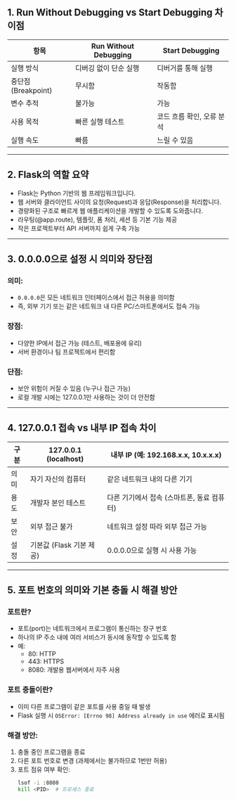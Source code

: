 ## 1. Run Without Debugging vs Start Debugging 차이점

| 항목 | Run Without Debugging | Start Debugging |
|-----|-----------------------|-----------------|
| 실행 방식 | 디버깅 없이 단순 실행 | 디버거를 통해 실행 |
| 중단점(Breakpoint) | 무시함 | 작동함 |
| 변수 추적 | 불가능 | 가능 |
| 사용 목적 | 빠른 실행 테스트 | 코드 흐름 확인, 오류 분석 |
| 실행 속도 | 빠름 | 느릴 수 있음 |


---

## 2. Flask의 역할 요약

- Flask는 Python 기반의 웹 프레임워크입니다.
- 웹 서버와 클라이언트 사이의 요청(Request)과 응답(Response)을 처리합니다.
- 경량화된 구조로 빠르게 웹 애플리케이션을 개발할 수 있도록 도와줍니다.
- 라우팅(@app.route), 템플릿, 폼 처리, 세션 등 기본 기능 제공
- 작은 프로젝트부터 API 서버까지 쉽게 구축 가능

---

## 3. 0.0.0.0으로 설정 시 의미와 장단점

### 의미:
- `0.0.0.0`은 모든 네트워크 인터페이스에서 접근 허용을 의미함
- 즉, 외부 기기 또는 같은 네트워크 내 다른 PC/스마트폰에서도 접속 가능

### 장점:
- 다양한 IP에서 접근 가능 (테스트, 배포용에 유리)
- 서버 환경이나 팀 프로젝트에서 편리함

### 단점:
- 보안 위험이 커질 수 있음 (누구나 접근 가능)
- 로컬 개발 시에는 127.0.0.1만 사용하는 것이 더 안전함

---

## 4. 127.0.0.1 접속 vs 내부 IP 접속 차이

| 구분 | 127.0.0.1 (localhost) | 내부 IP (예: 192.168.x.x, 10.x.x.x) |
|-----|-----------------------|--------------------------------------|
| 의미 | 자기 자신의 컴퓨터 | 같은 네트워크 내의 다른 기기 |
| 용도 | 개발자 본인 테스트 | 다른 기기에서 접속 (스마트폰, 동료 컴퓨터) |
| 보안 | 외부 접근 불가 | 네트워크 설정 따라 외부 접근 가능 |
| 설정 | 기본값 (Flask 기본 제공) | 0.0.0.0으로 실행 시 사용 가능 |

---

## 5. 포트 번호의 의미와 기본 충돌 시 해결 방안

### 포트란?
- 포트(port)는 네트워크에서 프로그램이 통신하는 창구 번호
- 하나의 IP 주소 내에 여러 서비스가 동시에 동작할 수 있도록 함
- 예:  
  - 80: HTTP  
  - 443: HTTPS  
  - 8080: 개발용 웹서버에서 자주 사용

### 포트 충돌이란?
- 이미 다른 프로그램이 같은 포트를 사용 중일 때 발생
- Flask 실행 시 `OSError: [Errno 98] Address already in use` 에러로 표시됨

### 해결 방안:
1. 충돌 중인 프로그램을 종료
2. 다른 포트 번호로 변경 (과제에서는 불가하므로 1번만 허용)
3. 포트 점유 여부 확인:
   ```bash
   lsof -i :8080
   kill <PID>  # 프로세스 종료
